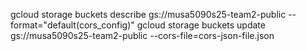 gcloud storage buckets describe gs://musa5090s25-team2-public --format="default(cors_config)"
gcloud storage buckets update gs://musa5090s25-team2-public --cors-file=cors-json-file.json